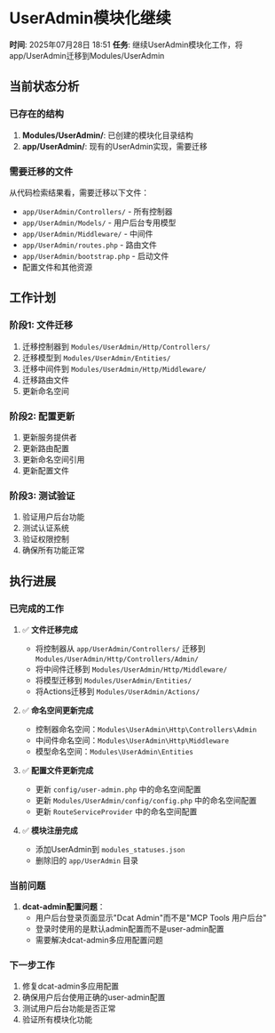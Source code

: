 # UserAdmin模块化继续

**时间**: 2025年07月28日 18:51
**任务**: 继续UserAdmin模块化工作，将app/UserAdmin迁移到Modules/UserAdmin

## 当前状态分析

### 已存在的结构
1. **Modules/UserAdmin/**: 已创建的模块化目录结构
2. **app/UserAdmin/**: 现有的UserAdmin实现，需要迁移

### 需要迁移的文件
从代码检索结果看，需要迁移以下文件：
- `app/UserAdmin/Controllers/` - 所有控制器
- `app/UserAdmin/Models/` - 用户后台专用模型
- `app/UserAdmin/Middleware/` - 中间件
- `app/UserAdmin/routes.php` - 路由文件
- `app/UserAdmin/bootstrap.php` - 启动文件
- 配置文件和其他资源

## 工作计划

### 阶段1: 文件迁移
1. 迁移控制器到 `Modules/UserAdmin/Http/Controllers/`
2. 迁移模型到 `Modules/UserAdmin/Entities/`
3. 迁移中间件到 `Modules/UserAdmin/Http/Middleware/`
4. 迁移路由文件
5. 更新命名空间

### 阶段2: 配置更新
1. 更新服务提供者
2. 更新路由配置
3. 更新命名空间引用
4. 更新配置文件

### 阶段3: 测试验证
1. 验证用户后台功能
2. 测试认证系统
3. 验证权限控制
4. 确保所有功能正常

## 执行进展

### 已完成的工作
1. ✅ **文件迁移完成**
   - 将控制器从 `app/UserAdmin/Controllers/` 迁移到 `Modules/UserAdmin/Http/Controllers/Admin/`
   - 将中间件迁移到 `Modules/UserAdmin/Http/Middleware/`
   - 将模型迁移到 `Modules/UserAdmin/Entities/`
   - 将Actions迁移到 `Modules/UserAdmin/Actions/`

2. ✅ **命名空间更新完成**
   - 控制器命名空间：`Modules\UserAdmin\Http\Controllers\Admin`
   - 中间件命名空间：`Modules\UserAdmin\Http\Middleware`
   - 模型命名空间：`Modules\UserAdmin\Entities`

3. ✅ **配置文件更新完成**
   - 更新 `config/user-admin.php` 中的命名空间配置
   - 更新 `Modules/UserAdmin/config/config.php` 中的命名空间配置
   - 更新 `RouteServiceProvider` 中的命名空间配置

4. ✅ **模块注册完成**
   - 添加UserAdmin到 `modules_statuses.json`
   - 删除旧的 `app/UserAdmin` 目录

### 当前问题
1. **dcat-admin配置问题**：
   - 用户后台登录页面显示"Dcat Admin"而不是"MCP Tools 用户后台"
   - 登录时使用的是默认admin配置而不是user-admin配置
   - 需要解决dcat-admin多应用配置问题

### 下一步工作
1. 修复dcat-admin多应用配置
2. 确保用户后台使用正确的user-admin配置
3. 测试用户后台功能是否正常
4. 验证所有模块化功能
